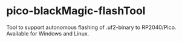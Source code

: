 # pico-blackMagic-flashTool
Tool to support autonomous flashing of .uf2-binary to RP2040/Pico. Available for Windows and Linux.
